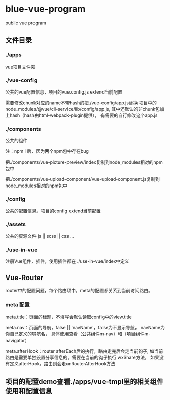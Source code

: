# blue-vue-program
public vue program 

## 文件目录

### ./apps 
vue项目文件夹

### ./vue-config 
公共的vue配置信息，项目的vue.config.js extend当前配置

需要修改chunk对应的name不带hash的把./vue-config/app.js替换
项目中的node_modules/@vue/cli-service/lib/config/app.js,
其中还默认的非chunk包加上hash（hash由html-webpack-plugin提供），
有需要的自行修改这个app.js

### ./components 
公共的组件

注：npm i 后，因为两个npm包中存在bug

把./components/vue-picture-preview/index复制到node_modules相对的npm包中

把./components/vue-upload-component/vue-upload-component.js复制到node_modules相对的npm包中

### ./config 
公共的配置信息，项目的config extend当前配置

### ./assets
公共的资源文件 js || scss || css ...

### ./use-in-vue
注册Vue组件，插件，使用插件都在 ./use-in-vue/index中定义

## Vue-Router
router中的配置问题，每个路由项中，meta的配置都关系到当前访问路由。

### meta 配置

meta.title：页面的标题，不填写会默认读取config中的view.title

meta.nav：页面的导航，false || 'navName'，false为不显示导航，
navName为你自己定义的导航名，
具体使用查看（公共组件m-nav）和（项目组件m-navigator）

meta.afterHook：router afterEach后的执行，路由走完后会走当前钩子,
如当前路由是需要单独设置分享信息的，需要在当前的钩子执行 wxShare方法，
如果没有定义afterHook，路由则会走unRouterAfterHook方法

## 项目的配置demo查看./apps/vue-tmpl里的相关组件使用和配置信息

















